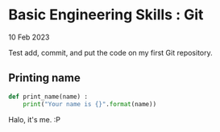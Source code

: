 # Basic Engineering Skills : Git
10 Feb 2023

Test add, commit, and put the code on my first Git repository.

## Printing name

```py
def print_name(name) :
    print("Your name is {}".format(name))
```

Halo, it's me. :P